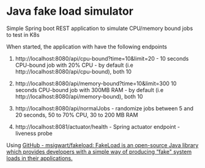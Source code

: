 # Java fake load simulator

Simple Spring boot REST application to simulate CPU/memory bound jobs to test in K8s



When started, the application with have the following endpoints



1. http://localhost:8080/api/cpu-bound?time=10&limit=20 - 10 seconds CPU-bound job with 20% CPU - by default (i.e http://localhost:8080/api/cpu-bound), both 10

2. http://localhost:8080/api/memory-bound?time=10&limit=300 10 seconds CPU-bound job with 300MB RAM - by default (i.e http://localhost:8080/api/memory-bound), both 10

3. http://localhost:8080/api/normalJobs - randomize jobs between 5 and 20 seconds, 50 to 70% CPU, 30 to 200 MB RAM

4. http://localhost:8081/actuator/health - Spring actuator endpoint - liveness probe



Using [GitHub - msigwart/fakeload: FakeLoad is an open-source Java library which provides developers with a simple way of producing “fake&quot; system loads in their applications.](https://github.com/msigwart/fakeload)


